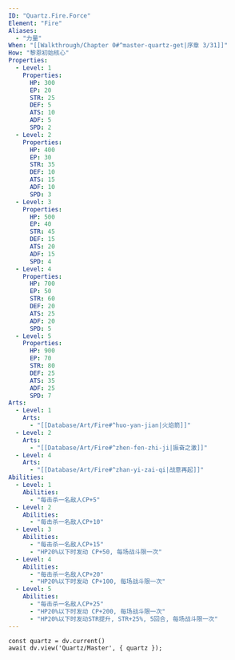 ```yaml
---
ID: "Quartz.Fire.Force"
Element: "Fire"
Aliases:
  - "力量"
When: "[[Walkthrough/Chapter 0#^master-quartz-get|序章 3/31]]"
How: "黎恩初始核心"
Properties:
  - Level: 1
    Properties:
      HP: 300
      EP: 20
      STR: 25
      DEF: 5
      ATS: 10
      ADF: 5
      SPD: 2
  - Level: 2
    Properties:
      HP: 400
      EP: 30
      STR: 35
      DEF: 10
      ATS: 15
      ADF: 10
      SPD: 3
  - Level: 3
    Properties:
      HP: 500
      EP: 40
      STR: 45
      DEF: 15
      ATS: 20
      ADF: 15
      SPD: 4
  - Level: 4
    Properties:
      HP: 700
      EP: 50
      STR: 60
      DEF: 20
      ATS: 25
      ADF: 20
      SPD: 5
  - Level: 5
    Properties:
      HP: 900
      EP: 70
      STR: 80
      DEF: 25
      ATS: 35
      ADF: 25
      SPD: 7
Arts:
  - Level: 1
    Arts: 
      - "[[Database/Art/Fire#^huo-yan-jian|火焰箭]]"
  - Level: 2
    Arts:
      - "[[Database/Art/Fire#^zhen-fen-zhi-ji|振奋之激]]"
  - Level: 4
    Arts:
      - "[[Database/Art/Fire#^zhan-yi-zai-qi|战意再起]]"
Abilities:
  - Level: 1
    Abilities:
      - "每击杀一名敌人CP+5"
  - Level: 2
    Abilities:
      - "每击杀一名敌人CP+10"
  - Level: 3
    Abilities:
      - "每击杀一名敌人CP+15"
      - "HP20%以下时发动 CP+50, 每场战斗限一次"
  - Level: 4
    Abilities:
      - "每击杀一名敌人CP+20"
      - "HP20%以下时发动 CP+100, 每场战斗限一次"
  - Level: 5
    Abilities:
      - "每击杀一名敌人CP+25"
      - "HP20%以下时发动 CP+200, 每场战斗限一次"
      - "HP20%以下时发动STR提升, STR+25%, 5回合, 每场战斗限一次"
---
```

```dataviewjs
const quartz = dv.current()
await dv.view('Quartz/Master', { quartz });
```
